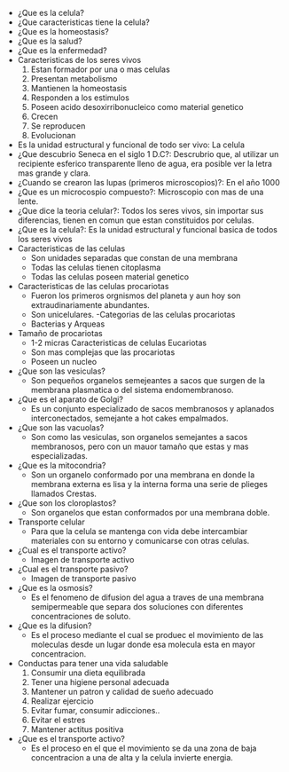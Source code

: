 - ¿Que es la celula?
- ¿Que caracteristicas tiene la celula?
- ¿Que es la homeostasis?
- ¿Que es la salud?
- ¿Que es la enfermedad?
- Caracteristicas de los seres vivos
    1. Estan formador por una o mas celulas
    2. Presentan metabolismo
    3. Mantienen la homeostasis
    4. Responden a los estimulos
    5. Poseen acido desoxirribonucleico como material genetico
    6. Crecen
    7. Se reproducen
    8. Evolucionan
- Es la unidad estructural y funcional de todo ser vivo: La celula
- ¿Que descubrio Seneca en el siglo 1 D.C?: Descrubrio que, al utilizar un recipiente esferico transparente lleno de agua, era posible ver la letra mas grande y clara.
- ¿Cuando se crearon las lupas (primeros microscopios)?: En el año 1000
- ¿Que es un microcospio compuesto?: Microscopio con mas de una lente.
- ¿Que dice la teoria celular?: Todos los seres vivos, sin importar sus diferencias, tienen en comun que estan constituidos por celulas.
- ¿Que es la celula?: Es la unidad estructural y funcional basica de todos los seres vivos
- Caracteristicas de las celulas
    - Son unidades separadas que constan de una membrana
    - Todas las celulas tienen citoplasma
    - Todas las celulas poseen material genetico
- Caracteristicas de las celulas procariotas
    - Fueron los primeros orgnismos del planeta y aun hoy son extraudinariamente abundantes.
    - Son unicelulares.
-Categorias de las celulas procariotas
    - Bacterias y Arqueas
- Tamaño de procariotas
    - 1-2 micras
Caracteristicas de celulas Eucariotas
    - Son mas complejas que las procariotas
    - Poseen un nucleo
- ¿Que son las vesiculas?
    - Son pequeños organelos semejeantes a sacos que surgen de la membrana plasmatica o del sistema endomembranoso.
- ¿Que es el aparato de Golgi?
    - Es un conjunto especializado de sacos membranosos y aplanados interconectados, semejante a hot cakes empalmados.
- ¿Que son las vacuolas? 
    - Son como las vesiculas, son organelos semejantes a sacos membranosos, pero con un mauor tamaño que estas y mas especializadas.
- ¿Que es la mitocondria?
    - Son un organelo conformado por una membrana en donde la membrana externa es lisa y la interna forma una serie de plieges llamados Crestas.
- ¿Que son los cloroplastos?
    - Son organelos que estan conformados por una membrana doble.
- Transporte celular
    - Para que la celula se mantenga con vida debe intercambiar materiales con su entorno y comunicarse con otras celulas.
- ¿Cual es el transporte activo? 
    - Imagen de transporte activo
- ¿Cual es el transporte pasivo?
    - Imagen de transporte pasivo
- ¿Que es la osmosis?
    - Es el fenomeno de difusion del agua a traves de una membrana semipermeable que separa dos soluciones con diferentes concentraciones de soluto.
- ¿Que es la difusion?
    - Es el proceso mediante el cual se produec el movimiento de las moleculas desde un lugar donde esa molecula esta en mayor concentracion.
- Conductas para tener una vida saludable
    1. Consumir una dieta equilibrada
    2. Tener una higiene personal adecuada
    3. Mantener un patron y calidad de sueño adecuado
    4. Realizar ejercicio
    5. Evitar fumar, consumir adicciones..
    6. Evitar el estres
    7. Mantener actitus positiva
- ¿Que es el transporte activo?
    - Es el proceso en el que el movimiento se da una zona de baja concentracion a una de alta y la celula invierte energia.